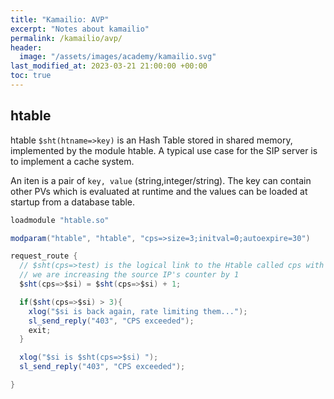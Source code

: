 ```yaml
---
title: "Kamailio: AVP"
excerpt: "Notes about kamailio"
permalink: /kamailio/avp/
header:
  image: "/assets/images/academy/kamailio.svg"
last_modified_at: 2023-03-21 21:00:00 +00:00
toc: true
---
```


## htable

htable `$sht(htname=>key)` is an Hash Table stored in shared memory, implemented by the module htable.
A typical use case for the SIP server is to implement a cache system.

An iten is a pair of `key, value` (string,integer/string).
The key can contain other PVs which is evaluated at runtime and the values can be loaded at startup from a database table.

```c#
loadmodule "htable.so"

modparam("htable", "htable", "cps=>size=3;initval=0;autoexpire=30")

request_route {
  // $sht(cps=>test) is the logical link to the Htable called cps with a key named $si
  // we are increasing the source IP's counter by 1
  $sht(cps=>$si) = $sht(cps=>$si) + 1;

  if($sht(cps=>$si) > 3){
    xlog("$si is back again, rate limiting them...");
    sl_send_reply("403", "CPS exceeded");
    exit;
  }

  xlog("$si is $sht(cps=>$si) ");
  sl_send_reply("403", "CPS exceeded");

}
```
